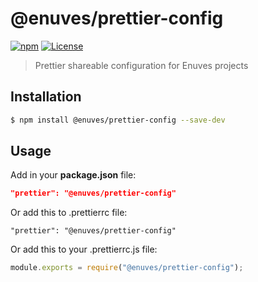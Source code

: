 # @enuves/prettier-config

[![npm][npm-badge]][npm] [![License][license-badge]][license]

> Prettier shareable configuration for Enuves projects

## Installation

```bash
$ npm install @enuves/prettier-config --save-dev
```

## Usage

Add in your **package.json** file:

```json
"prettier": "@enuves/prettier-config"
```

Or add this to .prettierrc file:

```
"prettier": "@enuves/prettier-config"
```

Or add this to your .prettierrc.js file:

```js
module.exports = require("@enuves/prettier-config");
```

[npm]: https://stackedit.io/app
[npm-badge]: https://img.shields.io/npm/v/%40enuves%2Fprettier-config?style=flat

[license]: https://github.com/enuves/prettier-config/blob/main/LICENSE
[license-badge]: https://img.shields.io/github/license/enuves/prettier-config.svg?style=flat
